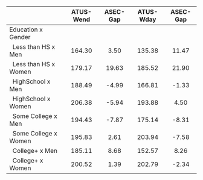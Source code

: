 
|                      |    ATUS-Wend |     ASEC-Gap |    ATUS-Wday |     ASEC-Gap |
| -------------------- | :----------: | :----------: | :----------: | :----------: |
| Education x Gender   |              |              |              |              |
| &nbsp;&nbsp;Less than HS x Men |       164.30 |         3.50 |       135.38 |        11.47 |
| &nbsp;&nbsp;Less than HS x Women |       179.17 |        19.63 |       185.52 |        21.90 |
| &nbsp;&nbsp;HighSchool x Men |       188.49 |        -4.99 |       166.81 |        -1.33 |
| &nbsp;&nbsp;HighSchool x Women |       206.38 |        -5.94 |       193.88 |         4.50 |
| &nbsp;&nbsp;Some College x Men |       194.43 |        -7.87 |       175.14 |        -8.31 |
| &nbsp;&nbsp;Some College x Women |       195.83 |         2.61 |       203.94 |        -7.58 |
| &nbsp;&nbsp;College+ x Men |       185.11 |         8.68 |       152.57 |         8.26 |
| &nbsp;&nbsp;College+ x Women |       200.52 |         1.39 |       202.79 |        -2.34 |

